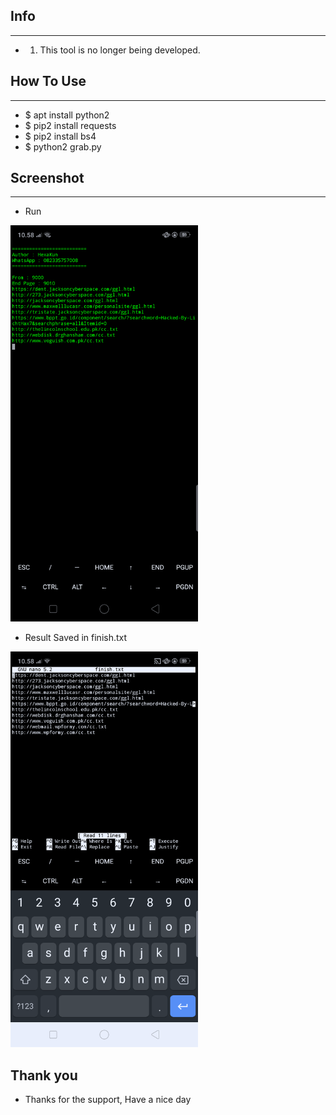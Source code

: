 ## Info
***
- 1. This tool is no longer being developed.
## How To Use
***
- $ apt install python2
- $ pip2 install requests
- $ pip2 install bs4
- $ python2 grab.py
## Screenshot
***
- Run
<img src="run.png" width=300>

- Result Saved in finish.txt
<img src="finish.png" width=300>

## Thank you
- Thanks for the support, Have a nice day
